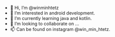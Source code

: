 - 👋 Hi, I’m @winminhtetz
- 👀 I’m interested in android development.
- 🌱 I’m currently learning java and kotlin.
- 💞️ I’m looking to collaborate on ...
- 📫 Can be found on instagram @win_min_htetz.

<!---
winminhtetz/winminhtetz is a ✨ special ✨ repository because its `README.md` (this file) appears on your GitHub profile.
You can click the Preview link to take a look at your changes.
--->
